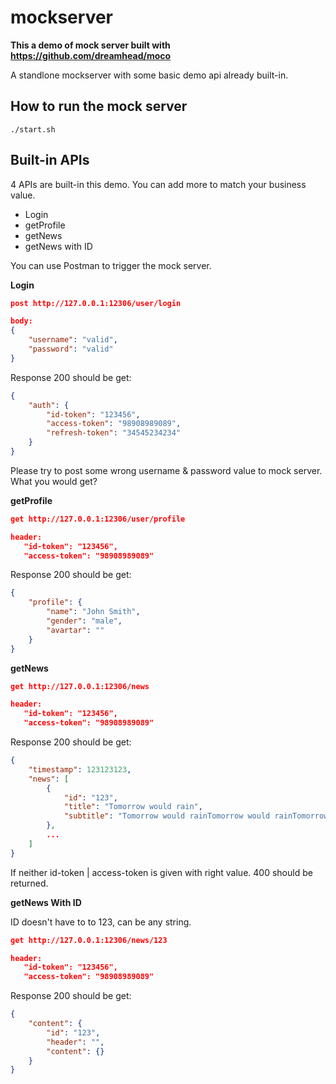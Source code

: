 # mockserver

**This a demo of mock server built with https://github.com/dreamhead/moco** 

A standlone mockserver with some basic demo api already built-in. 



## How to run the mock server

```
./start.sh
```



## Built-in APIs

4 APIs are built-in this demo. You can add more to match your business value.

* Login
* getProfile
* getNews
* getNews with ID



You can use Postman to trigger the mock server. 



**Login**

```Json
post http://127.0.0.1:12306/user/login

body:
{
    "username": "valid",
    "password": "valid"
}
```

Response 200 should be get:

```Json
{
    "auth": {
        "id-token": "123456",
        "access-token": "98908989089",
        "refresh-token": "34545234234"
    }
}
```

Please try to post some wrong username & password value to mock server. What you would get?

**getProfile**

```json
get http://127.0.0.1:12306/user/profile

header:
   "id-token": "123456",
   "access-token": "98908989089"
```

Response 200 should be get:

```Json
{
    "profile": {
        "name": "John Smith",
        "gender": "male",
        "avartar": ""
    }
}
```

**getNews**

```Json
get http://127.0.0.1:12306/news

header:
   "id-token": "123456",
   "access-token": "98908989089"
```

Response 200 should be get:

```Json
{
    "timestamp": 123123123,
    "news": [
        {
            "id": "123",
            "title": "Tomorrow would rain",
            "subtitle": "Tomorrow would rainTomorrow would rainTomorrow would rainTomorrow would rain"
        },
        ...
    ]
}
```

If neither id-token | access-token is given with right value. 400 should be returned.



**getNews With ID**

ID doesn't have to to 123, can be any string.

```json
get http://127.0.0.1:12306/news/123

header:
   "id-token": "123456",
   "access-token": "98908989089"
```

Response 200 should be get:

```Json
{
    "content": {
        "id": "123",
        "header": "",
        "content": {}
    }
}
```


